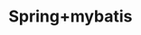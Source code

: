 # Spring+mybatis

<!--扫描mapper的方式：
    一、xml方式
        1.application.xml中设置mapperScan的basePackage
        2.mybatisConfig.xml中设置<mappers>，可以扫描一个包也可以单独一个一个配置
        3.<mybatis:scan/>需要引入xmlns:mybatis="http://mybatis.org/schema/mybatis-spring"
     二、注解方式
        在配置类上添加@MapperScan注解，并指定包路径-->